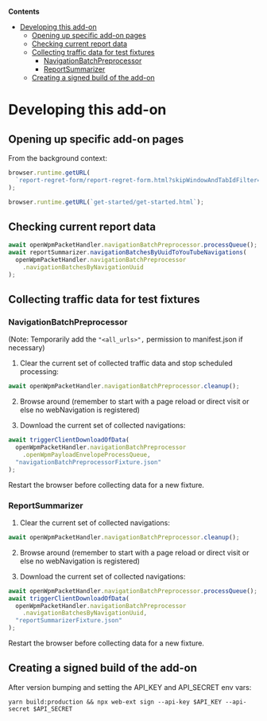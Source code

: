 <!-- START doctoc generated TOC please keep comment here to allow auto update -->
<!-- DON'T EDIT THIS SECTION, INSTEAD RE-RUN doctoc TO UPDATE -->

**Contents**

- [Developing this add-on](#developing-this-add-on)
  - [Opening up specific add-on pages](#opening-up-specific-add-on-pages)
  - [Checking current report data](#checking-current-report-data)
  - [Collecting traffic data for test fixtures](#collecting-traffic-data-for-test-fixtures)
    - [NavigationBatchPreprocessor](#navigationbatchpreprocessor)
    - [ReportSummarizer](#reportsummarizer)
  - [Creating a signed build of the add-on](#creating-a-signed-build-of-the-add-on)

<!-- END doctoc generated TOC please keep comment here to allow auto update -->

# Developing this add-on

## Opening up specific add-on pages

From the background context:

```javascript
browser.runtime.getURL(
  `report-regret-form/report-regret-form.html?skipWindowAndTabIdFilter=1`
);
```

```javascript
browser.runtime.getURL(`get-started/get-started.html`);
```

## Checking current report data

```javascript
await openWpmPacketHandler.navigationBatchPreprocessor.processQueue();
await reportSummarizer.navigationBatchesByUuidToYouTubeNavigations(
  openWpmPacketHandler.navigationBatchPreprocessor
    .navigationBatchesByNavigationUuid
);
```

## Collecting traffic data for test fixtures

### NavigationBatchPreprocessor

(Note: Temporarily add the `"<all_urls>",` permission to manifest.json if necessary)

1. Clear the current set of collected traffic data and stop scheduled processing:

```javascript
await openWpmPacketHandler.navigationBatchPreprocessor.cleanup();
```

2. Browse around (remember to start with a page reload or direct visit or else no webNavigation is registered)

3. Download the current set of collected navigations:

```javascript
await triggerClientDownloadOfData(
  openWpmPacketHandler.navigationBatchPreprocessor
    .openWpmPayloadEnvelopeProcessQueue,
  "navigationBatchPreprocessorFixture.json"
);
```

Restart the browser before collecting data for a new fixture.

### ReportSummarizer

1. Clear the current set of collected navigations:

```javascript
await openWpmPacketHandler.navigationBatchPreprocessor.cleanup();
```

2. Browse around (remember to start with a page reload or direct visit or else no webNavigation is registered)

3. Download the current set of collected navigations:

```javascript
await openWpmPacketHandler.navigationBatchPreprocessor.processQueue();
await triggerClientDownloadOfData(
  openWpmPacketHandler.navigationBatchPreprocessor
    .navigationBatchesByNavigationUuid,
  "reportSummarizerFixture.json"
);
```

Restart the browser before collecting data for a new fixture.

## Creating a signed build of the add-on

After version bumping and setting the API_KEY and API_SECRET env vars:

```
yarn build:production && npx web-ext sign --api-key $API_KEY --api-secret $API_SECRET
```
